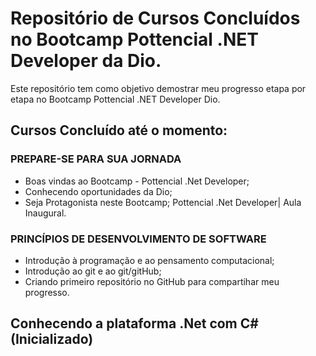# Repositório de Cursos Concluídos no Bootcamp Pottencial .NET Developer da Dio.
Este repositório tem como objetivo demostrar meu progresso etapa por etapa no Bootcamp Pottencial .NET Developer Dio.

## Cursos Concluído até o momento:
### PREPARE-SE PARA SUA JORNADA
 - Boas vindas ao Bootcamp - Pottencial .Net Developer;
 - Conhecendo oportunidades da Dio;
 - Seja Protagonista neste Bootcamp;
 Pottencial .Net Developer| Aula Inaugural.
### PRINCÍPIOS DE DESENVOLVIMENTO DE SOFTWARE
 - Introdução à programação e ao pensamento computacional;
 - Introdução ao git e ao git/gitHub;
 - Criando primeiro repositório no GitHub para compartihar meu progresso.

## Conhecendo a plataforma .Net com C# (Inicializado)



### 

